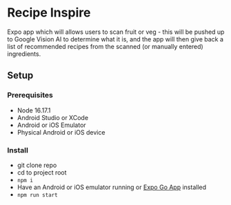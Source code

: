 # Recipe Inspire

Expo app which will allows users to scan fruit or veg - this will be pushed up to Google Vision AI to determine what it is, and the app will then give back a list of recommended recipes from the scanned (or manually entered) ingredients.

## Setup

### Prerequisites

- Node 16.17.1
- Android Studio or XCode
- Android or iOS Emulator
- Physical Android or iOS device

### Install

- git clone repo
- cd to project root
- `npm i`
- Have an Android or iOS emulator running or [Expo Go App](https://expo.dev/client) installed
- `npm run start`
